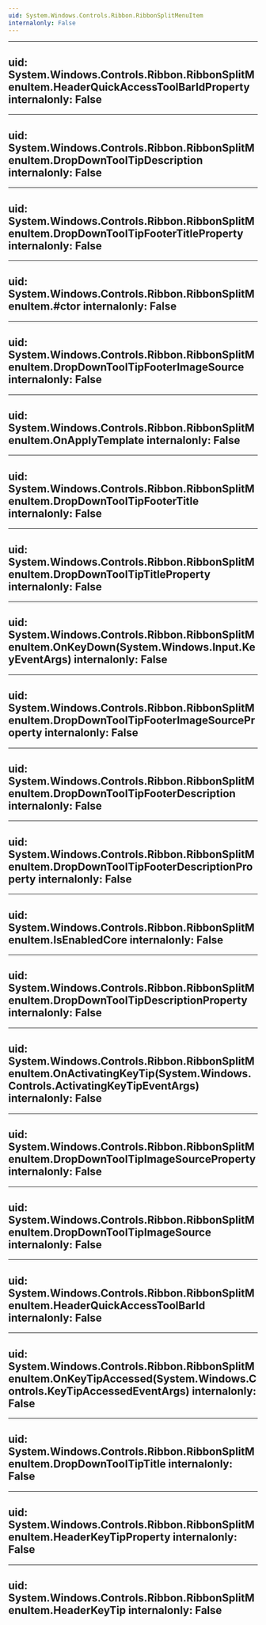 ```yaml
---
uid: System.Windows.Controls.Ribbon.RibbonSplitMenuItem
internalonly: False
---
```


---
uid: System.Windows.Controls.Ribbon.RibbonSplitMenuItem.HeaderQuickAccessToolBarIdProperty
internalonly: False
---

---
uid: System.Windows.Controls.Ribbon.RibbonSplitMenuItem.DropDownToolTipDescription
internalonly: False
---

---
uid: System.Windows.Controls.Ribbon.RibbonSplitMenuItem.DropDownToolTipFooterTitleProperty
internalonly: False
---

---
uid: System.Windows.Controls.Ribbon.RibbonSplitMenuItem.#ctor
internalonly: False
---

---
uid: System.Windows.Controls.Ribbon.RibbonSplitMenuItem.DropDownToolTipFooterImageSource
internalonly: False
---

---
uid: System.Windows.Controls.Ribbon.RibbonSplitMenuItem.OnApplyTemplate
internalonly: False
---

---
uid: System.Windows.Controls.Ribbon.RibbonSplitMenuItem.DropDownToolTipFooterTitle
internalonly: False
---

---
uid: System.Windows.Controls.Ribbon.RibbonSplitMenuItem.DropDownToolTipTitleProperty
internalonly: False
---

---
uid: System.Windows.Controls.Ribbon.RibbonSplitMenuItem.OnKeyDown(System.Windows.Input.KeyEventArgs)
internalonly: False
---

---
uid: System.Windows.Controls.Ribbon.RibbonSplitMenuItem.DropDownToolTipFooterImageSourceProperty
internalonly: False
---

---
uid: System.Windows.Controls.Ribbon.RibbonSplitMenuItem.DropDownToolTipFooterDescription
internalonly: False
---

---
uid: System.Windows.Controls.Ribbon.RibbonSplitMenuItem.DropDownToolTipFooterDescriptionProperty
internalonly: False
---

---
uid: System.Windows.Controls.Ribbon.RibbonSplitMenuItem.IsEnabledCore
internalonly: False
---

---
uid: System.Windows.Controls.Ribbon.RibbonSplitMenuItem.DropDownToolTipDescriptionProperty
internalonly: False
---

---
uid: System.Windows.Controls.Ribbon.RibbonSplitMenuItem.OnActivatingKeyTip(System.Windows.Controls.ActivatingKeyTipEventArgs)
internalonly: False
---

---
uid: System.Windows.Controls.Ribbon.RibbonSplitMenuItem.DropDownToolTipImageSourceProperty
internalonly: False
---

---
uid: System.Windows.Controls.Ribbon.RibbonSplitMenuItem.DropDownToolTipImageSource
internalonly: False
---

---
uid: System.Windows.Controls.Ribbon.RibbonSplitMenuItem.HeaderQuickAccessToolBarId
internalonly: False
---

---
uid: System.Windows.Controls.Ribbon.RibbonSplitMenuItem.OnKeyTipAccessed(System.Windows.Controls.KeyTipAccessedEventArgs)
internalonly: False
---

---
uid: System.Windows.Controls.Ribbon.RibbonSplitMenuItem.DropDownToolTipTitle
internalonly: False
---

---
uid: System.Windows.Controls.Ribbon.RibbonSplitMenuItem.HeaderKeyTipProperty
internalonly: False
---

---
uid: System.Windows.Controls.Ribbon.RibbonSplitMenuItem.HeaderKeyTip
internalonly: False
---
